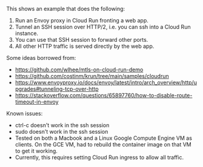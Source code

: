 This shows an example that does the following:
1. Run an Envoy proxy in Cloud Run fronting a web app.
2. Tunnel an SSH session over HTTP/2, i.e. you can ssh into a Cloud Run instance.
3. You can use that SSH session to forward other ports.
4. All other HTTP traffic is served directly by the web app.

Some ideas borrowed from:
* https://github.com/wlhee/mtls-on-cloud-run-demo
* https://github.com/costinm/krun/tree/main/samples/cloudrun
* https://www.envoyproxy.io/docs/envoy/latest/intro/arch_overview/http/upgrades#tunneling-tcp-over-http
* https://stackoverflow.com/questions/65897760/how-to-disable-route-timeout-in-envoy

Known issues:
* ctrl-c doesn't work in the ssh session
* sudo doesn't work in the ssh session
* Tested on both a Macbook and a Linux Google Compute Engine VM as clients.  On the GCE VM, had to rebuild the container image on that VM to get it working.
* Currently, this requires setting Cloud Run ingress to allow all traffic.
